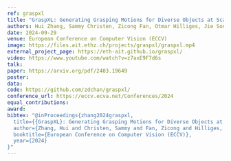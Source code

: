 ```yaml
---
ref: graspxl
title: "GraspXL: Generating Grasping Motions for Diverse Objects at Scale"
authors: Hui Zhang, Sammy Christen, Zicong Fan, Otmar Hilliges, Jie Song
date: 2024-09-29
venue: European Conference on Computer Vision (ECCV)
image: https://files.ait.ethz.ch/projects/graspxl/graspxl.mp4
external_project_page: https://eth-ait.github.io/graspxl/
video: https://www.youtube.com/watch?v=z7axE9F7d6s
talk: 
paper: https://arxiv.org/pdf/2403.19649
poster: 
data: 
code: https://github.com/zdchan/graspxl/
conference_url: https://eccv.ecva.net/Conferences/2024
equal_contributions: 
award: 
bibtex: "@inProceedings{zhang2024graspxl,
  title={{GraspXL}: Generating Grasping Motions for Diverse Objects at Scale},
  author={Zhang, Hui and Christen, Sammy and Fan, Zicong and Hilliges, Otmar and Song, Jie},
  booktitle={European Conference on Computer Vision (ECCV)},
  year={2024}
}"
---
```

